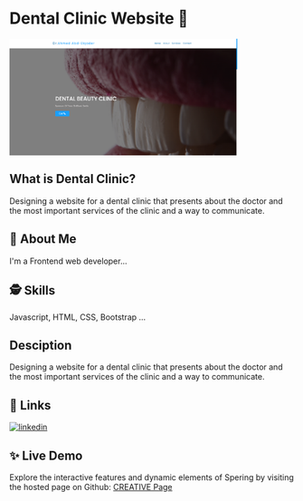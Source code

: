# Dental Clinic Website 💉

<img align="center" width="80%" src="https://github.com/MhmdTahaSheRif/DENTAL-CLINIC/blob/main/images/Screenshot 2024-12-11 151721.png">

## What is Dental Clinic?
Designing a website for a dental clinic that presents about the doctor and the most important services of the clinic and a way to communicate.

## 🚀 About Me
I'm a Frontend web developer...

  
## 🕵️‍ Skills
Javascript, HTML, CSS, Bootstrap ...

## Desciption
Designing a website for a dental clinic that presents about the doctor and the most important services of the clinic and a way to communicate.

## 🔗 Links

[![linkedin](https://img.shields.io/badge/linkedin-0A66C2?style=for-the-badge&logo=linkedin&logoColor=white)](https://www.linkedin.com/in/mohamed-taha-sherif/)


## ✨ Live Demo

Explore the interactive features and dynamic elements of Spering by visiting the hosted page on Github:
[CREATIVE Page](https://mhmdtahasherif.github.io/DENTAL-CLINIC/)